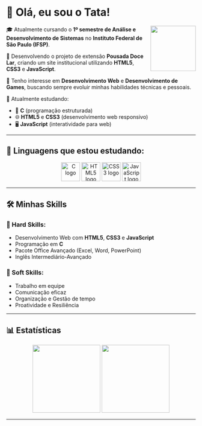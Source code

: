 # 👋 Olá, eu sou o Tata!

<img align="right" height="120" src="https://media1.tenor.com/m/02rokw177e4AAAAd/abitoads-abi-toads.gif">

🎓 Atualmente cursando o **1º semestre de Análise e Desenvolvimento de Sistemas** no **Instituto Federal de São Paulo (IFSP)**.

🏨 Desenvolvendo o projeto de extensão **Pousada Doce Lar**, criando um site institucional utilizando **HTML5**, **CSS3** e **JavaScript**.

🎯 Tenho interesse em **Desenvolvimento Web** e **Desenvolvimento de Games**, buscando sempre evoluir minhas habilidades técnicas e pessoais.

🚀 Atualmente estudando:
- 📗 **C** (programação estruturada)
- 🌐 **HTML5** e **CSS3** (desenvolvimento web responsivo)
- 🖥️ **JavaScript** (interatividade para web)

---

## 🚀 Linguagens que estou estudando:

<div align="center">
  <img src="https://cdn.jsdelivr.net/gh/devicons/devicon/icons/c/c-original.svg" width="50" height="50" alt="C logo" />
  <img src="https://cdn.jsdelivr.net/gh/devicons/devicon/icons/html5/html5-original.svg" width="50" height="50" alt="HTML5 logo" />
  <img src="https://cdn.jsdelivr.net/gh/devicons/devicon/icons/css3/css3-original.svg" width="50" height="50" alt="CSS3 logo" />
  <img src="https://cdn.jsdelivr.net/gh/devicons/devicon/icons/javascript/javascript-original.svg" width="50" height="50" alt="JavaScript logo" />
</div>

---

## 🛠️ Minhas Skills

### 🧠 Hard Skills:
- Desenvolvimento Web com **HTML5**, **CSS3** e **JavaScript**
- Programação em **C**
- Pacote Office Avançado (Excel, Word, PowerPoint)
- Inglês Intermediário-Avançado

### 💬 Soft Skills:
- Trabalho em equipe
- Comunicação eficaz
- Organização e Gestão de tempo
- Proatividade e Resiliência

---

## 📊 Estatísticas

<div align="center">
  <img height="180em" src="https://github-readme-stats.vercel.app/api?username=oTataNoob&show_icons=true&theme=tokyonight&include_all_commits=true&locale=EN" />
  <img height="180em" src="https://github-readme-stats.vercel.app/api/top-langs/?username=oTataNoob&layout=compact&theme=tokyonight&locale=EN" />
</div>

---

